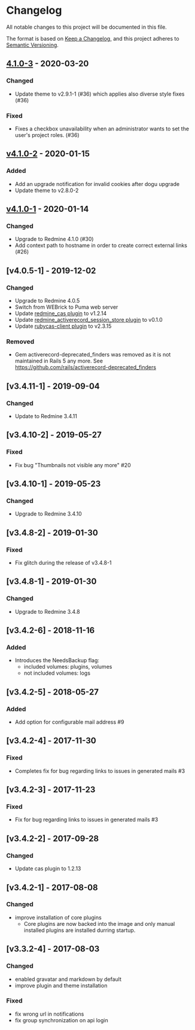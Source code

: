 # Changelog
All notable changes to this project will be documented in this file.

The format is based on [Keep a Changelog](https://keepachangelog.com/en/1.0.0/),
and this project adheres to [Semantic Versioning](https://semver.org/spec/v2.0.0.html).

## [4.1.0-3](https://github.com/cloudogu/redmine/releases/tag/v4.1.0-3) - 2020-03-20

### Changed

- Update theme to v2.9.1-1 (#36) which applies also diverse style fixes (#36)

### Fixed

- Fixes a checkbox unavailability when an administrator wants to set the user's project roles. (#36) 

## [v4.1.0-2](https://github.com/cloudogu/redmine/releases/tag/v4.1.0-2) - 2020-01-15
### Added
- Add an upgrade notification for invalid cookies after dogu upgrade
- Update theme to v2.8.0-2

## [v4.1.0-1](https://github.com/cloudogu/redmine/releases/tag/v4.1.0-1) - 2020-01-14
### Changed
- Upgrade to Redmine 4.1.0 (#30)
- Add context path to hostname in order to create correct external links (#26)  

## [v4.0.5-1] - 2019-12-02
### Changed
- Upgrade to Redmine 4.0.5
- Switch from WEBrick to Puma web server
- Update [redmine_cas plugin](https://github.com/cloudogu/redmine_cas) to v1.2.14
- Update [redmine_activerecord_session_store plugin](https://github.com/cloudogu/redmine_activerecord_session_store) to v0.1.0
- Update [rubycas-client plugin](https://github.com/cloudogu/rubycas-client) to v2.3.15

### Removed
- Gem activerecord-deprecated_finders was removed as it is not maintained in Rails 5 any more. See https://github.com/rails/activerecord-deprecated_finders

## [v3.4.11-1] - 2019-09-04
### Changed
- Update to Redmine 3.4.11

## [v3.4.10-2] - 2019-05-27
### Fixed
- Fix bug "Thumbnails not visible any more" #20

## [v3.4.10-1] - 2019-05-23
### Changed
- Upgrade to Redmine 3.4.10

## [v3.4.8-2] - 2019-01-30
### Fixed
- Fix glitch during the release of v3.4.8-1

## [v3.4.8-1] - 2019-01-30
### Changed
- Upgrade to Redmine 3.4.8

## [v3.4.2-6] - 2018-11-16
### Added
- Introduces the NeedsBackup flag:
    - included volumes: plugins, volumes
    - not included volumes: logs

## [v3.4.2-5] - 2018-05-27
### Added
- Add option for configurable mail address #9

## [v3.4.2-4] - 2017-11-30
### Fixed
- Completes fix for bug regarding links to issues in generated mails #3

## [v3.4.2-3] - 2017-11-23
### Fixed
- Fix for bug regarding links to issues in generated mails #3

## [v3.4.2-2] - 2017-09-28
### Changed
- Update cas plugin to 1.2.13

## [v3.4.2-1] - 2017-08-08
### Changed
- improve installation of core plugins
    - Core plugins are now backed into the image and only manual installed plugins are installed durring startup.

## [v3.3.2-4] - 2017-08-03
### Changed
- enabled gravatar and markdown by default
- improve plugin and theme installation

### Fixed
- fix wrong url in notifications
- fix group synchronization on api login

